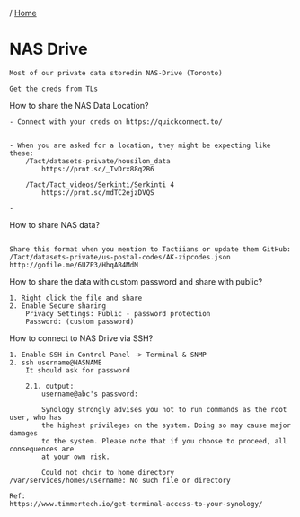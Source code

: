 / [Home](index.md)

# NAS Drive




```
Most of our private data storedin NAS-Drive (Toronto)

Get the creds from TLs
```

How to share the NAS Data Location?
```
- Connect with your creds on https://quickconnect.to/
	

- When you are asked for a location, they might be expecting like these:
	/Tact/datasets-private/housilon_data
		https://prnt.sc/_TvDrx88q2B6

	/Tact/Tact_videos/Serkinti/Serkinti 4
		https://prnt.sc/mdTC2ejzDVQS

- 
```


How to share NAS data?
```

Share this format when you mention to Tactiians or update them GitHub:
/Tact/datasets-private/us-postal-codes/AK-zipcodes.json
http://gofile.me/6UZP3/HhqAB4MdM

```


How to share the data with custom password and share with public?
```
1. Right click the file and share
2. Enable Secure sharing
    Privacy Settings: Public - password protection
    Password: (custom password)
```


How to connect to NAS Drive via SSH?
```
1. Enable SSH in Control Panel -> Terminal & SNMP 
2. ssh username@NASNAME
    It should ask for password

    2.1. output: 
        username@abc's password:

        Synology strongly advises you not to run commands as the root user, who has
        the highest privileges on the system. Doing so may cause major damages
        to the system. Please note that if you choose to proceed, all consequences are
        at your own risk.

        Could not chdir to home directory /var/services/homes/username: No such file or directory

Ref:
https://www.timmertech.io/get-terminal-access-to-your-synology/
```



